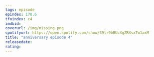 ```yaml
---
tags: episode
epindex: 170.6
tfoindex: c4
imdbid: 
coverurl: /img/missing.png
spotifyurl: https://open.spotify.com/show/39lr9bBUcXgZRXsxTw1axM
title: "anniversary episode 4"
releasedate: 
rating: 
---
```


